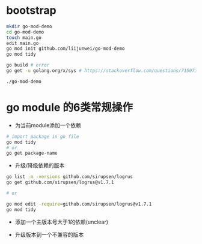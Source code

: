 # bootstrap

```bash
mkdir go-mod-demo
cd go-mod-demo
touch main.go
edit main.go
go mod init github.com/liijunwei/go-mod-demo
go mod tidy

go build # error
go get -u golang.org/x/sys # https://stackoverflow.com/questions/71507321/go-1-18-build-error-on-mac-unix-syscall-darwin-1-13-go253-golinkname-mus

./go-mod-demo
```

# go module 的6类常规操作

+ 为当前module添加一个依赖
```bash
# import package in go file
go mod tidy
# or
go get package-name
```

+ 升级/降级依赖的版本
```bash
go list -m -versions github.com/sirupsen/logrus
go get github.com/sirupsen/logrus@v1.7.1

# or

go mod edit -require=github.com/sirupsen/logrus@v1.7.1
go mod tidy
```

+ 添加一个主版本号大于1的依赖(unclear)

+ 升级版本到一个不兼容的版本
